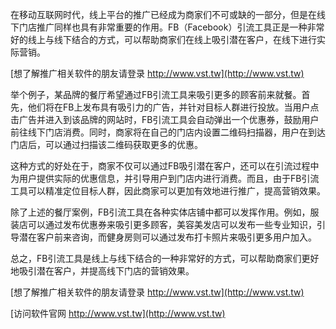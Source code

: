 在移动互联网时代，线上平台的推广已经成为商家们不可或缺的一部分，但是在线下门店推广同样也具有非常重要的作用。FB（Facebook）引流工具正是一种非常好的线上与线下结合的方式，可以帮助商家们在线上吸引潜在客户，在线下进行实际营销。

[想了解推广相关软件的朋友请登录 http://www.vst.tw](http://www.vst.tw)

举个例子，某品牌的餐厅希望通过FB引流工具来吸引更多的顾客前来就餐。首先，他们将在FB上发布具有吸引力的广告，并针对目标人群进行投放。当用户点击广告并进入到该品牌的网站时，FB引流工具会自动弹出一个优惠券，鼓励用户前往线下门店消费。同时，商家将在自己的门店内设置二维码扫描器，用户在到达门店后，可以通过扫描该二维码获取更多的优惠。

这种方式的好处在于，商家不仅可以通过FB吸引潜在客户，还可以在引流过程中为用户提供实际的优惠信息，并引导用户到门店内进行消费。而且，由于FB引流工具可以精准定位目标人群，因此商家可以更加有效地进行推广，提高营销效果。

除了上述的餐厅案例，FB引流工具在各种实体店铺中都可以发挥作用。例如，服装店可以通过发布优惠券来吸引更多顾客，美容美发店可以发布一些专业知识，引导潜在客户前来咨询，而健身房则可以通过发布打卡照片来吸引更多用户加入。

总之，FB引流工具是线上与线下结合的一种非常好的方式，可以帮助商家们更好地吸引潜在客户，并提高线下门店的营销效果。

[想了解推广相关软件的朋友请登录 http://www.vst.tw](http://www.vst.tw)


[访问软件官网 http://www.vst.tw](http://www.vst.tw)
